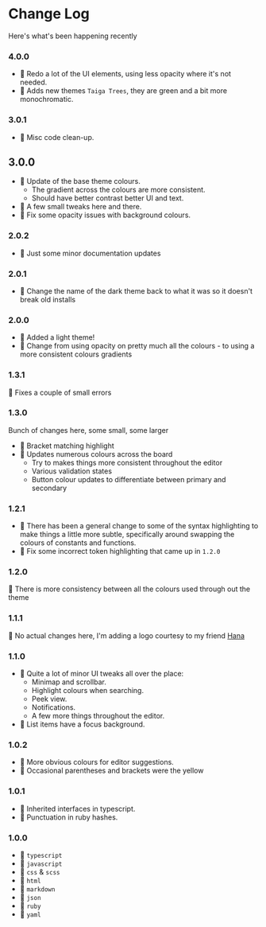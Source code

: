 # Change Log

Here's what's been happening recently

### 4.0.0
- 🔧 Redo a lot of the UI elements, using less opacity where it's not needed.
- 🎉 Adds new themes `Taiga Trees`, they are green and a bit more monochromatic.

### 3.0.1
- 🔧 Misc code clean-up.

## 3.0.0
- 🎉 Update of the base theme colours.
  - The gradient across the colours are more consistent.
  - Should have better contrast better UI and text.
- 🔧 A few small tweaks here and there.
- 🐛 Fix some opacity issues with background colours.

### 2.0.2
- 🔧 Just some minor documentation updates

### 2.0.1
- 🐛 Change the name of the dark theme back to what it was so it doesn't break old installs

### 2.0.0
- 🎉 Added a light theme!
- 🔧 Change from using opacity on pretty much all the colours - to using a more consistent colours gradients

### 1.3.1
🐛 Fixes a couple of small errors

### 1.3.0
Bunch of changes here, some small, some larger

- 🎉 Bracket matching highlight
- 🔧 Updates numerous colours across the board
  - Try to makes things more consistent throughout the editor
  - Various validation states
  - Button colour updates to differentiate between primary and secondary

### 1.2.1

- 🔧 There has been a general change to some of the syntax highlighting to make things a little more subtle, specifically around swapping the colours of constants and functions.
- 🐛 Fix some incorrect token highlighting that came up in `1.2.0`

### 1.2.0

🔧 There is more consistency between all the colours used through out the theme

### 1.1.1

🎉 No actual changes here, I'm adding a logo courtesy to my friend [Hana](http://nameishana.com)

### 1.1.0

- 🔧 Quite a lot of minor UI tweaks all over the place:
  - Minimap and scrollbar.
  - Highlight colours when searching.
  - Peek view.
  - Notifications.
  - A few more things throughout the editor.
- 🐛 List items have a focus background.

### 1.0.2

- 🐛 More obvious colours for editor suggestions.
- 🐛 Occasional parentheses and brackets were the yellow

### 1.0.1

- 🐛 Inherited interfaces in typescript.
- 🐛 Punctuation in ruby hashes.

### 1.0.0

- 🎉 `typescript`
- 🎉 `javascript`
- 🎉 `css` & `scss`
- 🎉 `html`
- 🎉 `markdown`
- 🎉 `json`
- 🎉 `ruby`
- 🎉 `yaml`

